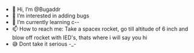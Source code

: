 - 👋 Hi, I’m @Bugaddr
- 👀 I’m interested in adding bugs
- 🌱 I’m currently learning c--
- 📫 How to reach me: Take a spacex rocket, go till altitude of 6 inch and blow off rocket with IED's, thats where i will say you hi
- 😅 Dont take it serious -_-
<!---
Bugaddr/Bugaddr is a ✨ special ✨ repository because its `README.md` (this file) appears on your GitHub profile.
You can click the Preview link to take a look at your changes.
--->
